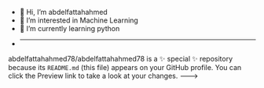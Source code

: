 - 👋 Hi, I’m abdelfattahahmed
- 👀 I’m interested in Machine Learning
- 🌱 I’m currently learning python
- 
  --------------------------------------
abdelfattahahmed78/abdelfattahahmed78 is a ✨ special ✨ repository because its `README.md` (this file) appears on your GitHub profile.
You can click the Preview link to take a look at your changes.
--->
